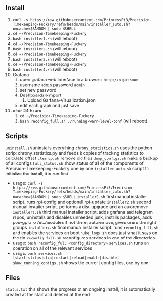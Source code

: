 ## Install
1. `curl -s https://raw.githubusercontent.com/PrincessPi3/Precision-Timekeeping-Fuckery/refs/heads/main/installer_auto.sh?nocache=$RANDOM | sudo $SHELL`
2. `cd ~/Precision-Timekeeping-Fuckery`
3. `bash installer1.sh` (will reboot)
4. `cd ~/Precision-Timekeeping-Fuckery`
5. `bash installer2.sh` (will reboot)
6. `cd ~/Precision-Timekeeping-Fuckery`
7. `bash installer3.sh` (will reboot)
8. `cd ~/Precision-Timekeeping-Fuckery`
9. `bash installer4.sh` (will reboot)
10. Grafana
    1. open grafana web interface in a browser: `http://<ip>:3000`
    2. username `admin` password `admin`
    3. set new password
    4. Dashboards->Import
        1. Upload Garfana-Visualization.json
    5. edit each graph and just save
11. after 24 hours
    1. `cd ~/Precision-Timekeeping-Fuckery`
    2. `bash reconfig_full.sh ./running-warn-level-conf` (will reboot)

## Scripts
`uninstall.sh` uninstalls everything
`chrony_statistics.sh` uses the python script chrony_statistics.py and feeds it copies of tracking statistics to calculate offset
`cleanup.sh` remove old files 
`dump_configs.sh` make a backup of all configs
`full_status.sh` show status of all of the componants of Precision-Timekeeping-Fuckery one by one
`installer_auto.sh` script to initialize the install, it is run first
* usage: `curl -s https://raw.githubusercontent.com/PrincessPi3/Precision-Timekeeping-Fuckery/refs/heads/main/installer_auto.sh?nocache=$RANDOM | sudo $SHELL`
`installer1.sh` first manual installer script. runs rpi-config and optionall rpi-update
`installer2.sh` second manual installer script. performs a dist-upgrade and an autoremove
`installer3.sh` third manual installer script. adds grafana and telegram repos, uninstalls and disables unneeded junk, installs packages, adds pps-gpio to /etc/modules if not there, autoremove, gives users the right groups
`installer4.sh` final manual installer script. runs `reconfig_full.sh` and enables the services on boot
`nuke_logs.sh` does just what it says on the tin
`reconfig_full.sh` reconfigures services in one of the directories
* usage: `bash reconfig_full <config_directory>`
`services.sh` runs an operation on all of the relevant services
* usage: `bash services.sh [start|status|stop|restart|reload|enable|disable]`
`show_running_configs.sh` shows the current config files, one by one

## Files
`status.txt` this shows the progress of an ongoing install, it is automatically created at the start and deleted at the end